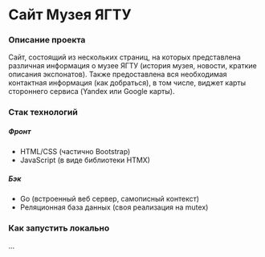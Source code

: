 # Сайт Музея ЯГТУ

### Описание проекта 
Сайт, состоящий из нескольких страниц, на которых представлена различная информация о музее ЯГТУ (история музея, новости, краткие описания экспонатов). Также предоставлена вся необходимая контактная информация (как добраться), в том числе, виджет карты стороннего сервиса (Yandex или Google карты).

### Стак технологий
##### Фронт
* HTML/CSS (частично Bootstrap)
* JavaScript (в виде библиотеки HTMX)
##### Бэк
* Go (встроенный веб сервер, самописный контекст)
* Реляционная база данных (своя реализация на mutex)

### Как запустить локально
...
